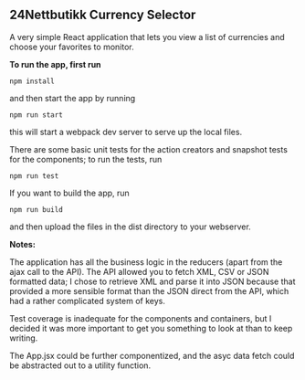 ## 24Nettbutikk Currency Selector

A very simple React application that lets you view a list of currencies and choose your favorites to monitor.

**To run the app, first run**

    npm install

and then start the app by running  

    npm run start

this will start a webpack dev server to serve up the local files.

There are some basic unit tests for the action creators and snapshot tests for the components; to run the tests, run

    npm run test

If you want to build the app, run

    npm run build

and then upload the files in the dist directory to your webserver.

**Notes:**

The application has all the business logic in the reducers (apart from the ajax call to the API). The API allowed you to fetch XML, CSV or JSON formatted data; I chose to retrieve XML and parse it into JSON because that provided a more sensible format than the JSON direct from the API, which had a rather complicated system of keys.

Test coverage is inadequate for the components and containers, but I decided it was more important to get you something to look at than to keep writing.

The App.jsx could be further componentized, and the asyc data fetch could be abstracted out to a utility function.
